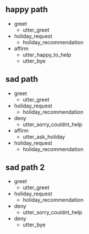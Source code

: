 ## happy path
* greet
  - utter_greet
* holiday_request
  - holiday_recommendation
* affirm
  - utter_happy_to_help
  - utter_bye

## sad path
* greet
  - utter_greet
* holiday_request
  - holiday_recommendation
* deny
  - utter_sorry_couldnt_help
* affirm
  - utter_ask_holiday
* holiday_request
  - holiday_recommendation

## sad path 2
* greet
  - utter_greet
* holiday_request
  - holiday_recommendation
* deny
  - utter_sorry_couldnt_help
* deny
  - utter_bye


